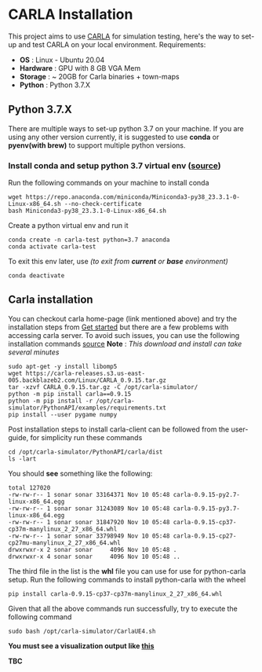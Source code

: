 # CARLA Installation 
This project aims to use [CARLA](https://carla.org//) for simulation testing, here's the way to set-up and test CARLA on your local environment.
Requirements:
- __OS__ : Linux - Ubuntu 20.04
- __Hardware__ : GPU with 8 GB VGA Mem
- __Storage__ :  ~ 20GB for Carla binaries + town-maps
- __Python__ : Python 3.7.X

## Python 3.7.X 
There are multiple ways to set-up python 3.7 on your machine. If you are using any other version currently, it is suggested to use __conda__ or __pyenv(with brew)__ to support multiple python versions. 

### Install conda and setup python 3.7 virtual env ([source](https://medium.com/@anarmammadli/how-to-install-conda-on-ubuntu-b6e67f15a4dd))
Run the following commands on your machine to install conda
```
wget https://repo.anaconda.com/miniconda/Miniconda3-py38_23.3.1-0-Linux-x86_64.sh --no-check-certificate
bash Miniconda3-py38_23.3.1-0-Linux-x86_64.sh 
```

Create a python virtual env and run it

```
conda create -n carla-test python=3.7 anaconda
conda activate carla-test
```

To exit this env later, use _(to exit from __current__ or __base__ environment)_

```
conda deactivate
```

## Carla installation
You can checkout carla home-page (link mentioned above) and try the installation steps from [Get started](https://carla.readthedocs.io/en/latest/start_quickstart/) but there are a few problems with accessing carla server.
To avoid such issues, you can use the following installation commands [source](https://github.com/carla-simulator/carla/issues/7017#issuecomment-1908462106)
__Note__ : _This download and install can take several minutes_
```
sudo apt-get -y install libomp5
wget https://carla-releases.s3.us-east-005.backblazeb2.com/Linux/CARLA_0.9.15.tar.gz
tar -xzvf CARLA_0.9.15.tar.gz -C /opt/carla-simulator/
python -m pip install carla==0.9.15
python -m pip install -r /opt/carla-simulator/PythonAPI/examples/requirements.txt
pip install --user pygame numpy
```

Post installation steps to install carla-client can be followed from the user-guide, for simplicity run these commands
```
cd /opt/carla-simulator/PythonAPI/carla/dist
ls -lart

```
You should __see__ something like the following:
```
total 127020
-rw-rw-r-- 1 sonar sonar 33164371 Nov 10 05:48 carla-0.9.15-py2.7-linux-x86_64.egg
-rw-rw-r-- 1 sonar sonar 31243089 Nov 10 05:48 carla-0.9.15-py3.7-linux-x86_64.egg
-rw-rw-r-- 1 sonar sonar 31847920 Nov 10 05:48 carla-0.9.15-cp37-cp37m-manylinux_2_27_x86_64.whl
-rw-rw-r-- 1 sonar sonar 33798949 Nov 10 05:48 carla-0.9.15-cp27-cp27mu-manylinux_2_27_x86_64.whl
drwxrwxr-x 2 sonar sonar     4096 Nov 10 05:48 .
drwxrwxr-x 4 sonar sonar     4096 Nov 10 05:48 ..
```
The third file in the list is the __whl__ file you can use for use for python-carla setup.
Run the following commands to install python-carla with the wheel
```
pip install carla-0.9.15-cp37-cp37m-manylinux_2_27_x86_64.whl
```

Given that all the above commands run successfully, try to execute the following command
```
sudo bash /opt/carla-simulator/CarlaUE4.sh 
```

__You must see a visualization output like [this](https://uillinoisedu-my.sharepoint.com/:v:/g/personal/qilong3_illinois_edu/EWqpObuKsexFtbSm0gy3H-cBcHbpr3fKoO1ZCe-pCYoXaw?nav=eyJyZWZlcnJhbEluZm8iOnsicmVmZXJyYWxBcHAiOiJPbmVEcml2ZUZvckJ1c2luZXNzIiwicmVmZXJyYWxBcHBQbGF0Zm9ybSI6IldlYiIsInJlZmVycmFsTW9kZSI6InZpZXciLCJyZWZlcnJhbFZpZXciOiJNeUZpbGVzTGlua0NvcHkifX0&e=2NhkWr)__

__TBC__